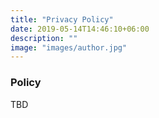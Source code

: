 ```yaml
---
title: "Privacy Policy"
date: 2019-05-14T14:46:10+06:00
description: ""
image: "images/author.jpg"
---
```


### Policy

TBD
